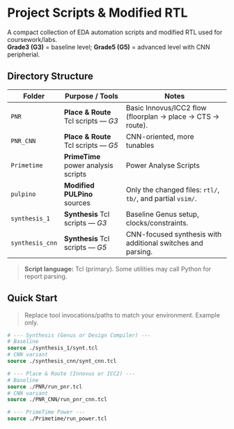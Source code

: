 # Project Scripts & Modified RTL

A compact collection of EDA automation scripts and modified RTL used for coursework/labs.  
**Grade3 (G3)** = baseline level; **Grade5 (G5)** = advanced level with CNN peripherial.

## Directory Structure

| Folder           | Purpose / Tools                               | Notes |
|------------------|-----------------------------------------------|-------|
| `PNR`            | **Place & Route** Tcl scripts — *G3*          | Basic Innovus/ICC2 flow (floorplan → place → CTS → route). |
| `PNR_CNN`        | **Place & Route** Tcl scripts — *G5*          | CNN-oriented, more tunables |
| `Primetime`      | **PrimeTime** power analysis scripts           | Power Analyse Scripts |
| `pulpino`        | **Modified PULPino** sources                   | Only the changed files: `rtl/`, `tb/`, and partial `vsim/`. |
| `synthesis_1`    | **Synthesis** Tcl scripts — *G3*               | Baseline Genus setup, clocks/constraints. |
| `synthesis_cnn`  | **Synthesis** Tcl scripts — *G5*               | CNN-focused synthesis with additional switches and parsing. |

> **Script language:** Tcl (primary). Some utilities may call Python for report parsing.

## Quick Start

> Replace tool invocations/paths to match your environment. Example only.

```tcl
# --- Synthesis (Genus or Design Compiler) ---
# Baseline
source ./synthesis_1/synt.tcl
# CNN variant
source ./synthesis_cnn/synt_cnn.tcl

# --- Place & Route (Innovus or ICC2) ---
# Baseline
source ./PNR/run_pnr.tcl
# CNN variant
source ./PNR_CNN/run_pnr_cnn.tcl

# --- PrimeTime Power ---
source ./Primetime/run_power.tcl
